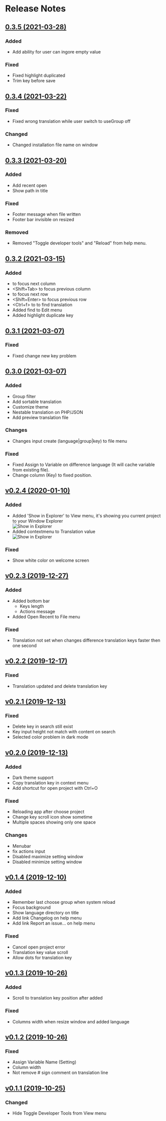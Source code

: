 # Release Notes

## [0.3.5 (2021-03-28)](https://github.com/angkosal/translation-manager/releases/tag/v0.3.5)
### Added
- Add ability for user can ingore empty value
### Fixed
- Fixed highlight duplicated
- Trim key before save
    
## [0.3.4 (2021-03-22)](https://github.com/angkosal/translation-manager/releases/tag/v0.3.4)
### Fixed
- Fixed wrong translation while user switch to useGroup off
### Changed
- Changed installation file name on window
## [0.3.3 (2021-03-20)](https://github.com/angkosal/translation-manager/releases/tag/v0.3.3)
### Added
- Add recent open
- Show path in title
### Fixed
- Footer message when file written
- Footer bar invisible on resized
### Removed
- Removed "Toggle developer tools" and "Reload" from help menu.

## [0.3.2 (2021-03-15)](https://github.com/angkosal/translation-manager/releases/tag/v0.3.2)
### Added
- <Tab> to focus next column
- <Shift+Tab> to focus previous column
- <Enter> to focus next row
- <Shift+Enter> to focus previous row
- <Ctrl+f> to to find translation
- Added find to Edit menu
- Added highlight duplicate key

## [0.3.1 (2021-03-07)](https://github.com/angkosal/translation-manager/releases/tag/v0.3.1)
### Fixed
- Fixed change new key problem

## [0.3.0 (2021-03-07)](https://github.com/angkosal/translation-manager/releases/tag/v0.3.0)
### Added
- Group filter
- Add sortable translation
- Customize theme
- Nestable translation on PHP/JSON
- Add preview translation file

### Changes
- Changes input create (language|group|key) to file menu

### Fixed
- Fixed Assign to Variable on difference language (It will cache variable from existing file).
- Change column (Key) to fixed position.

## [v0.2.4 (2020-01-10)](https://github.com/angkosal/translation-manager/releases/tag/v0.2.4)
### Added
- Added 'Show in Explorer' to View menu, it's showing you current project to your Window Explorer\
![Show in Explorer](https://i.ibb.co/MDzpb90/add-show-in-explorer-to-view-menu.png)
- Added contextmenu to Translation value\
![Show in Explorer](https://i.ibb.co/NszPbTs/input-context-menu.png)

### Fixed
- Show white color on welcome screen

## [v0.2.3 (2019-12-27)](https://github.com/angkosal/translation-manager/releases/tag/v0.2.3)
### Added
- Added bottom bar
    - Keys length
    - Actions message
- Added Open Recent to File menu

### Fixed
- Translation not set when changes difference translation keys faster then one second

## [v0.2.2 (2019-12-17)](https://github.com/angkosal/translation-manager/releases/tag/v0.2.2)
### Fixed
- Translation updated and delete translation key

## [v0.2.1 (2019-12-13)](https://github.com/angkosal/translation-manager/releases/tag/v0.2.1)
### Fixed
- Delete key in search still exist
- Key input height not match with content on search
- Selected color problem in dark mode

## [v0.2.0 (2019-12-13)](https://github.com/angkosal/translation-manager/releases/tag/v0.2.0)
### Added
- Dark theme support
- Copy translation key in context menu
- Add shortcut for open project with Ctrl+O

### Fixed
- Reloading app after choose project
- Change key scroll icon show sometime
- Multiple spaces showing only one space

### Changes
- Menubar
- fix actions input
- Disabled maximize setting window
- Disabled minimize setting window


## [v0.1.4 (2019-12-10)](https://github.com/angkosal/translation-manager/releases/tag/v0.1.4)
### Added
- Remember last choose group when system reload
- Focus background
- Show language directory on title
- Add link Changelog on help menu
- Add link Report an issue... on help menu
### Fixed
- Cancel open project error
- Translation key value scroll
- Allow dots for translation key

## [v0.1.3 (2019-10-26)](https://github.com/angkosal/translation-manager/releases/tag/v0.1.3)
### Added
- Scroll to translation key position after added
### Fixed
- Columns width when resize window and added language

## [v0.1.2 (2019-10-26)](https://github.com/angkosal/translation-manager/releases/tag/v0.1.2)
### Fixed
- Assign Variable Name (Setting)
- Column width
- Not remove # sign comment on translation line

## [v0.1.1 (2019-10-25)](https://github.com/angkosal/translation-manager/releases/tag/v0.1.1)
### Changed
- Hide Toggle Developer Tools from View menu
